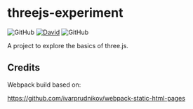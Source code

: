 # threejs-experiment

![GitHub](https://img.shields.io/github/license/RatJuggler/threejs-experiment)
[![David](https://david-dm.org/RatJuggler/threejs-experiment.svg)](https://david-dm.org/RatJuggler/threejs-experiment)
![GitHub](https://img.shields.io/github/package-json/v/RatJuggler/threejs-experiment)


A project to explore the basics of three.js.

## Credits

Webpack build based on:

https://github.com/ivarprudnikov/webpack-static-html-pages
